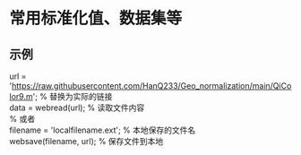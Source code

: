 # 常用标准化值、数据集等
## 示例
  url = 'https://raw.githubusercontent.com/HanQ233/Geo_normalization/main/QiColor9.m';  % 替换为实际的链接  
  data = webread(url);  % 读取文件内容  
  % 或者  
  filename = 'localfilename.ext';  % 本地保存的文件名  
  websave(filename, url);  % 保存文件到本地
